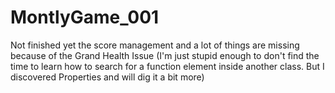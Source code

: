 # MontlyGame_001

Not finished yet
  the score management and a lot of things are missing because of the Grand Health Issue (I'm just stupid enough to don't find the time to learn how to search for a function element inside another class. But I discovered Properties and will dig it a bit more)
